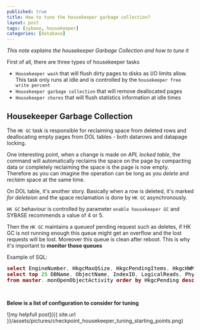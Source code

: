 ```yaml
---
published: true
title: How to tune the housekeeper garbage collection?
layout: post
tags: [sybase, housekeeper]
categories: [database]
---
```

*This note explains the housekeeper Garbage Collection and how to tune it*

<!--excerpt-->

First of all, there are three types of housekeeper tasks

* `Housekeeper wash` that will flush dirty pages to disks as I/O limits allow. This task only runs at idle and is controlled by the `housekeeper free write percent`
* `Housekeeper garbage collection` that will remove deallocated pages
* `Housekeeper chores` that will flush statistics information at idle times

## Housekeeper Garbage Collection

The `HK GC` task is responsible for reclaiming space from deleted rows and deallocating empty pages from DOL tables - both datarows and datapage locking.

One interesting point, when a change is made on *APL locked table*, the command will automatically reclaims the space on the page by compacting data or completely reclaiming the space is the page is now empty. Therefore as you can imagine the operation can be long as you *delete* and *reclaim* space at the same time.

On DOL table, it's another story. Basically when a row is deleted, it's marked *for deleteion* and the space reclamation is done by `HK GC` asynchronously.

`HK GC` behaviour is controlled by parameter `enable housekeeper GC` and SYBASE recommends a value of 4 or 5. 

Then the `HK GC` maintains a queueof pending request such as deletes, if HK GC is not running enough this queue might get an overflow and the lost requests will be lost. Moreover this queue is clean after reboot. This is why it's important to **monitor those queues** 

Example of SQL:

<pre style='color:#000000;background:#ffffff;'><span style='color:#800000; font-weight:bold; '>select</span> EngineNumber<span style='color:#808030; '>,</span> HkgcMaxQSize<span style='color:#808030; '>,</span> HkgcPendingItems<span style='color:#808030; '>,</span> HkgcHWMItems<span style='color:#808030; '>,</span> HkgcOverflows <span style='color:#800000; font-weight:bold; '>from</span> <span style='color:#800000; font-weight:bold; '>master</span><span style='color:#808030; '>.</span><span style='color:#808030; '>.</span>monEngine<span style='color:#808030; '>;</span>
<span style='color:#800000; font-weight:bold; '>select</span> <span style='color:#800000; font-weight:bold; '>top</span> <span style='color:#008c00; '>25</span> DBName<span style='color:#808030; '>,</span> ObjectName<span style='color:#808030; '>,</span> IndexID<span style='color:#808030; '>,</span> LogicalReads<span style='color:#808030; '>,</span> PhysicalWrites<span style='color:#808030; '>,</span> PagesWritten<span style='color:#808030; '>,</span> RowsInserted<span style='color:#808030; '>,</span> RowsDeleted<span style='color:#808030; '>,</span> RowsUpdated  HkgcRequests<span style='color:#808030; '>,</span> HkgcPending<span style='color:#808030; '>,</span> HkgcOverflows 
<span style='color:#800000; font-weight:bold; '>from</span> <span style='color:#800000; font-weight:bold; '>master</span><span style='color:#808030; '>.</span><span style='color:#808030; '>.</span>monOpenObjectActivity <span style='color:#800000; font-weight:bold; '>order</span> <span style='color:#800000; font-weight:bold; '>by</span> HkgcPending <span style='color:#800000; font-weight:bold; '>desc</span><span style='color:#808030; '>;</span>
</pre>
<br/>

**Below is a list of configuration to consider for tuning**

![my helpfull post]({{ site.url }}/assets/pictures/checkpoint_housekeeper_tuning_starting_points.png)
